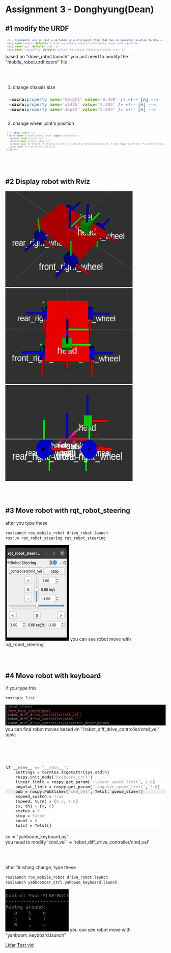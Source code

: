 # Assignment 3 - Donghyung(Dean)

## #1 modify the URDF
<img src="./images/1.png"/>
based on "drive_robot.launch" you just need to modify the "mobile_robot.urdf.xacro" file

<br/><br/>

1) change chassis size
  <img src="./images/2.png"/>

2) change wheel joint's position
  <img src="./images/3.png"/>

<br/><br/>

## #2 Display robot with Rviz
<img src="./images/7.png" width="400" height="300"/><img src="./images/5.png" width="400" height="300"/><img src="./images/6.png" width="400" height="300"/>

<br/><br/>

## #3 Move robot with rqt_robot_steering
after you type these
```
roslaunch ros_mobile_robot drive_robot.launch
rosrun rqt_robot_steering rqt_robot_steering
```
<img src="./images/8.png" width="200" height="300"/>
you can see robot move with rqt_robot_steering

<br/><br/>

## #4 Move robot with keyboard
if you type this
```
rostopic list
```
<img src="./images/9.png"/>
you can find robot moves based on "/robot_diff_drive_controller/cmd_vel" topic

<br/><br/><br/>

<img src="./images/4.png"/>

so in "yahboom_keyboard.py"<br/>
you need to modify 'cmd_vel' -> 'robot_diff_drive_controller/cmd_vel'

<br/><br/>

after finishing change, type these
```
roslaunch ros_mobile_robot drive_robot.launch
roslaunch yahboomcar_ctrl yahboom_keyboard.launch
```
<img src="./images/10.png"/>
you can see robot move with "yahboom_keyboard.launch"

[Lidar Test vid](https://youtu.be/mS8J2_pSlNk)

<br/><br/>


